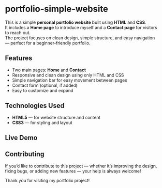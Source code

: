 
# portfolio-simple-website

This is a simple **personal portfolio website** built using **HTML** and **CSS**.  
It includes a **Home page** to introduce myself and a **Contact page** for visitors to reach out.  
The project focuses on clean design, simple structure, and easy navigation — perfect for a beginner-friendly portfolio.

## Features

- Two main pages: **Home** and **Contact**
- Responsive and clean design using only HTML and CSS
- Simple navigation bar for easy movement between pages
- Contact form (optional, if added)
- Easy to customize and expand

##  Technologies Used

- **HTML5** — for website structure and content  
- **CSS3** — for styling and layout  

##  Live Demo


## Contributing
If you’d like to contribute to this project — whether it’s improving the design, fixing bugs, or adding new features — your help is always welcome!


Thank you for visiting my portfolio project!
